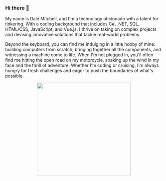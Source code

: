### Hi there 👋

My name is Dale Mitchell, and I'm a technology aficionado with a talent for tinkering. With a coding background that includes C#, .NET, SQL, HTML/CSS, JavaScript, and Vue.js. I thrive on taking on complex projects and devising innovative solutions that tackle real-world problems. 

Beyond the keyboard, you can find me indulging in a little hobby of mine: building computers from scratch, bringing together all the components, and witnessing a machine come to life. When I'm not plugged in, you'll often find me hitting the open road on my motorcycle, soaking up the wind in my face and the thrill of adventure. Whether I'm coding or cruising, I'm always hungry for fresh challenges and eager to push the boundaries of what's possible.

<div align="center"><a><img src="https://user-images.githubusercontent.com/99216995/234339789-3fa70c80-17c8-4449-83b0-3ad898510cf5.jpeg" width="300"/></a></div>
